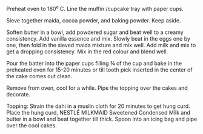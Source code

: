 Preheat oven to 180⁰ C. Line the muffin /cupcake tray with paper cups.

Sieve together maida, cocoa powder, and baking powder. Keep aside.

Soften butter in a bowl, add powdered sugar and beat well to a creamy consistency. Add vanilla essence and mix. Slowly beat in the eggs one by one, then fold in the sieved maida mixture and mix well. Add milk and mix to get a dropping consistency. Mix in the red colour and blend well.

Pour the batter into the paper cups filling ¾ of the cup and bake in the preheated oven for 15-20 minutes or till tooth pick inserted in the center of the cake comes out clean.

Remove from oven, cool for a while. Pipe the topping over the cakes and decorate.

Topping: Strain the dahi in a muslin cloth for 20 minutes to get hung curd. Place the hung curd, NESTLÉ MILKMAID Sweetened Condensed Milk and butter in a bowl and beat together till thick. Spoon into an icing bag and pipe over the cool cakes.